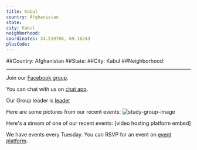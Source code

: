 ```yaml
---
title: Kabul
country: Afghanistan
state: 
city: Kabul
neighborhood: 
coordinates: 34.519706, 69.16243
plusCode:
---
```


##Country: Afghanistan
##State: 
##City: Kabul
##Neighborhood: 
*****
Join our [Facebook group](https://www.facebook.com/groups/free.code.camp.kabul).

You can chat with us on [chat app]().

Our Group leader is [leader]()

Here are some pictures from our recent events:
![study-group-image](https://scontent-dft4-2.xx.fbcdn.net/v/t31.0-8/1909236_804880492967338_4532988271657391692_o.jpg?oh=abf0b929866e2640d518e886759d094d&oe=5958C9E2)

Here's a stream of one of our recent events:
[video hosting platform embed]

We have events every Tuesday. You can RSVP for an event on [event platform]().
